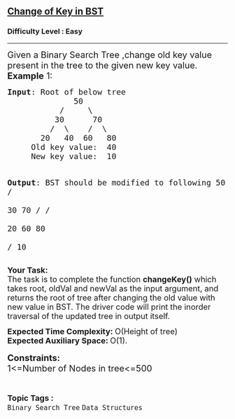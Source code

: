 <h2><a href="https://www.geeksforgeeks.org/problems/implement-change-key-in-bst/1?page=3&category=Binary%20Search%20Tree&sortBy=submissions">Change of Key in BST</a></h2><h3>Difficulty Level : Easy</h3><hr><div class="problems_problem_content__Xm_eO"><p><span style="font-size: 20px;">Given a Binary Search Tree ,change old key value present in the tree to the given new key value.<br><strong>Example</strong> 1:</span></p>
<pre><span style="font-size: 18px;"><strong>Input</strong>: Root of below tree
              50
           /     \
          30      70
         /  \    /  \
       20   40  60   80 
     Old key value:  40
     New key value:  10

<strong>Output</strong>: BST should be modified to following
              50
           /     \
          30      70
         /       /  \
       20      60   80  
       /
     10</span></pre>
<p><span style="font-size: 18px;"><strong>Your Task:</strong><br>The task is to complete the function <strong>changeKey()</strong> which takes root, oldVal and newVal as the input argument, and returns the root of tree after changing the old value with new value in BST. The driver code will print the inorder traversal of the updated tree in output itself. </span></p>
<p><span style="font-size: 18px;"><strong>Expected Time Complexity:&nbsp;</strong>O(Height of tree)<br><strong>Expected Auxiliary Space:&nbsp;</strong>O(1).</span><br><br><span style="font-size: 20px;"><strong>Constraints:</strong><br>1&lt;=Number of Nodes in tree&lt;=500</span></p></div><br><p><span style=font-size:18px><strong>Topic Tags : </strong><br><code>Binary Search Tree</code>&nbsp;<code>Data Structures</code>&nbsp;